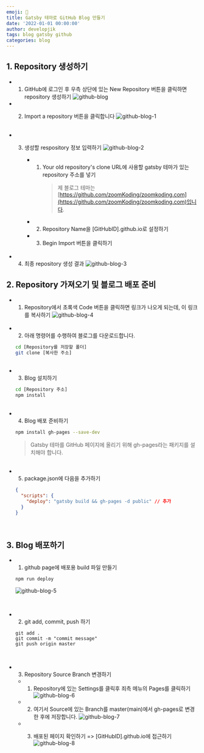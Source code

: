 ```yaml
---
emoji: 📄
title: Gatsby 테마로 GitHub Blog 만들기
date: '2022-01-01 00:00:00'
author: developjik
tags: blog gatsby github
categories: blog
---
```


## 1. Repository 생성하기

- 1.  GitHub에 로그인 후 우측 상단에 있는 New Repository 버튼을 클릭하면 repository 생성하기
      ![github-blog](https://user-images.githubusercontent.com/67889389/159699223-28410ef7-1dae-4ff7-ab69-e5d4e38fab28.png)
      <br/>
- 2. Import a repository 버튼을 클릭합니다
     ![github-blog-1](https://user-images.githubusercontent.com/67889389/159700888-15a8f37e-4383-40a1-b65e-5d6363042296.png)

     <br/>

- 3.  생성할 respository 정보 입력하기
      ![github-blog-2](https://user-images.githubusercontent.com/67889389/159700242-89447f21-6a26-4bca-89f0-92df369efbcf.png)

      - 1. Your old repository's clone URL에 사용할 gatsby 테마가 있는 repository 주소를 넣기
           > 제 블로그 테마는 [https://github.com/zoomKoding/zoomkoding.com](https://github.com/zoomKoding/zoomkoding.com)입니다.
      - 2.  Repository Name을 [GitHubID].github.io로 설정하기
      - 3.  Begin Import 버튼을 클릭하기

    <br/>

- 4. 최종 repository 생성 결과
     ![github-blog-3](https://user-images.githubusercontent.com/67889389/159700255-e2a1c451-7392-4bcd-9f22-7ed1a1872fa3.png)

## 2. Repository 가져오기 및 블로그 배포 준비

- 1. Repository에서 초록색 Code 버튼을 클릭하면 링크가 나오게 되는데, 이 링크를 복사하기
     ![github-blog-4](https://user-images.githubusercontent.com/67889389/159700267-dcb76522-f59a-46c0-9e0f-d89b4753e044.png)

  <br/>

- 2. 아래 명령어를 수행하여 블로그를 다운로드합니다.

  ```bash
  cd [Repository를 저장할 폴더]
  git clone [복사한 주소]
  ```

  <br/>

- 3. Blog 설치하기

  ```bash
  cd [Repository 주소]
  npm install
  ```

  <br/>

- 4. Blog 배포 준비하기

  ```bash
  npm install gh-pages --save-dev
  ```

  > Gatsby 테마를 GitHub 페이지에 올리기 위해 gh-pages라는 패키지를 설치해야 합니다.

  <br/>

- 5. package.json에 다음을 추가하기

  ```json
  {
    "scripts": {
      "deploy": "gatsby build && gh-pages -d public" // 추가
    }
  }
  ```

<br/>

## 3. Blog 배포하기

- 1. github page에 배포용 build 파일 만들기

  ```bash
  npm run deploy
  ```

  ![github-blog-5](https://user-images.githubusercontent.com/67889389/159700285-208d7c3b-8630-43e6-a8e6-86d0be8d28a9.png)

<br/>

- 2. git add, commit, push 하기

  ```git
  git add .
  git commit -m "commit message"
  git push origin master
  ```

<br/>

- 3.  Repository Source Branch 변경하기

  - 1. Repository에 있는 Settings를 클릭후 죄측 메뉴의 Pages를 클릭하기
       ![github-blog-6](https://user-images.githubusercontent.com/67889389/159700291-074db5f6-0495-4f1b-b2a6-6b774502c06a.png)
       <br/>
  - 2. 여기서 Source에 있는 Branch를 master(main)에서 gh-pages로 변경한 후에 저장합니다.
       ![github-blog-7](https://user-images.githubusercontent.com/67889389/159700309-dea85d71-ab4e-420b-a23b-e84c1bc65fab.png)
       <br/>
  - 3. 배포된 페이지 확인하기 => [GitHubID].github.io에 접근하기
       ![github-blog-8](https://user-images.githubusercontent.com/67889389/159703750-bb282bac-b03c-4515-ba12-ed2e01cbbae6.png)

       <br/>

<br/>

```toc

```
